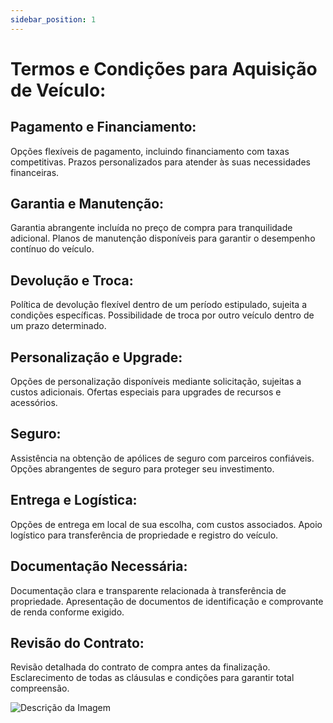 ```yaml
---
sidebar_position: 1
---
```


# Termos e Condições para Aquisição de Veículo:


## Pagamento e Financiamento:
Opções flexíveis de pagamento, incluindo financiamento com taxas competitivas.
Prazos personalizados para atender às suas necessidades financeiras.

## Garantia e Manutenção:

Garantia abrangente incluída no preço de compra para tranquilidade adicional.
Planos de manutenção disponíveis para garantir o desempenho contínuo do veículo.

## Devolução e Troca:

Política de devolução flexível dentro de um período estipulado, sujeita a condições específicas.
Possibilidade de troca por outro veículo dentro de um prazo determinado.

## Personalização e Upgrade:

Opções de personalização disponíveis mediante solicitação, sujeitas a custos adicionais.
Ofertas especiais para upgrades de recursos e acessórios.

## Seguro:

Assistência na obtenção de apólices de seguro com parceiros confiáveis.
Opções abrangentes de seguro para proteger seu investimento.

## Entrega e Logística:

Opções de entrega em local de sua escolha, com custos associados.
Apoio logístico para transferência de propriedade e registro do veículo.

## Documentação Necessária:

Documentação clara e transparente relacionada à transferência de propriedade.
Apresentação de documentos de identificação e comprovante de renda conforme exigido.

## Revisão do Contrato:

Revisão detalhada do contrato de compra antes da finalização.
Esclarecimento de todas as cláusulas e condições para garantir total compreensão.

![Descrição da Imagem](img/docusaurus-social-card.jpg)
